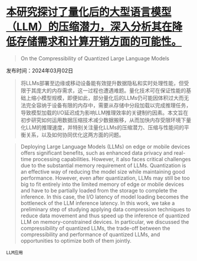 # [本研究探讨了量化后的大型语言模型（LLM）的压缩潜力，深入分析其在降低存储需求和计算开销方面的可能性。](https://arxiv.org/abs/2403.01384)

> On the Compressibility of Quantized Large Language Models

发布时间：2024年03月02日

> 将LLMs部署至边缘或移动设备能有效提升数据隐私和实时处理性能，但受限于其庞大的内存需求，这一过程也遭遇难题。量化技术可在保证性能的基础上缩小模型规模，即便如此，部分量化后的LLMs仍可能因体积过大而无法完全容纳于设备有限的内存中，需要从存储中分段加载以完成推理任务，导致模型加载的I/O延迟成为影响LLM推理效率的关键制约因素。本文旨在初步研究如何运用数据压缩技术减少数据搬移，从而加快内存受限环境下量化LLM的推理速度，并特别关注量化LLMs的压缩潜力、压缩与性能间的平衡关系，以及如何协同优化这两方面的问题。

> Deploying Large Language Models (LLMs) on edge or mobile devices offers significant benefits, such as enhanced data privacy and real-time processing capabilities. However, it also faces critical challenges due to the substantial memory requirement of LLMs. Quantization is an effective way of reducing the model size while maintaining good performance. However, even after quantization, LLMs may still be too big to fit entirely into the limited memory of edge or mobile devices and have to be partially loaded from the storage to complete the inference. In this case, the I/O latency of model loading becomes the bottleneck of the LLM inference latency. In this work, we take a preliminary step of studying applying data compression techniques to reduce data movement and thus speed up the inference of quantized LLM on memory-constrained devices. In particular, we discussed the compressibility of quantized LLMs, the trade-off between the compressibility and performance of quantized LLMs, and opportunities to optimize both of them jointly.

`LLM应用`